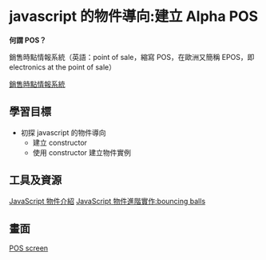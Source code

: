 # javascript 的物件導向:建立 Alpha POS

**何謂 POS？**

銷售時點情報系統（英語：point of sale，縮寫 POS，在歐洲又簡稱 EPOS，即 electronics at the point of sale）

[銷售時點情報系統](https://zh.wikipedia.org/wiki/%E9%8A%B7%E5%94%AE%E6%99%82%E9%BB%9E%E6%83%85%E5%A0%B1%E7%B3%BB%E7%B5%B1)

## 學習目標

- 初探 javascript 的物件導向
  - 建立 constructor
  - 使用 constructor 建立物件實例

## 工具及資源

[JavaScript 物件介紹](https://developer.mozilla.org/zh-TW/docs/Learn/JavaScript/Objects)
[JavaScript 物件進階實作:bouncing balls](https://developer.mozilla.org/en-US/docs/Learn/JavaScript/Objects/Object_building_practice)

## 畫面

[POS screen]()
